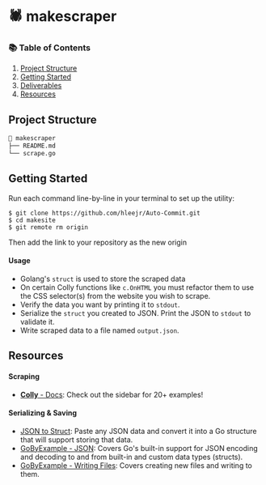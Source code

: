 # 🕷 makescraper

### 📚 Table of Contents

1. [Project Structure](#project-structure)
2. [Getting Started](#getting-started)
3. [Deliverables](#deliverables)
4. [Resources](#resources)

## Project Structure

```bash
📂 makescraper
├── README.md
└── scrape.go
```

## Getting Started

Run each command line-by-line in your terminal to set up the utility:
```
$ git clone https://github.com/hleejr/Auto-Commit.git
$ cd makesite
$ git remote rm origin
```
Then add the link to your repository as the new origin

#### Usage

- Golang's `struct` is used to store the scraped data
- On certain Colly functions like `c.OnHTML` you must refactor them to use the CSS selector(s) from the website you wish to scrape.
- Verify the data you want by printing it to `stdout`.
- Serialize the `struct` you created to JSON. Print the JSON to `stdout` to validate it.
- Write scraped data to a file named `output.json`.

## Resources

#### Scraping

- [**Colly** - Docs](http://go-colly.org/docs/): Check out the sidebar for 20+ examples!

#### Serializing & Saving

- [JSON to Struct](https://mholt.github.io/json-to-go/): Paste any JSON data and convert it into a Go structure that will support storing that data.
- [GoByExample - JSON](https://gobyexample.com/json): Covers Go's built-in support for JSON encoding and decoding to and from built-in and custom data types (structs).
- [GoByExample - Writing Files](https://gobyexample.com/writing-files): Covers creating new files and writing to them.

